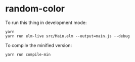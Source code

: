 # random-color

To run this thing in development mode:

```
yarn
yarn run elm-live src/Main.elm --output=main.js --debug
```

To compile the minified version:

```
yarn run compile-min
```
